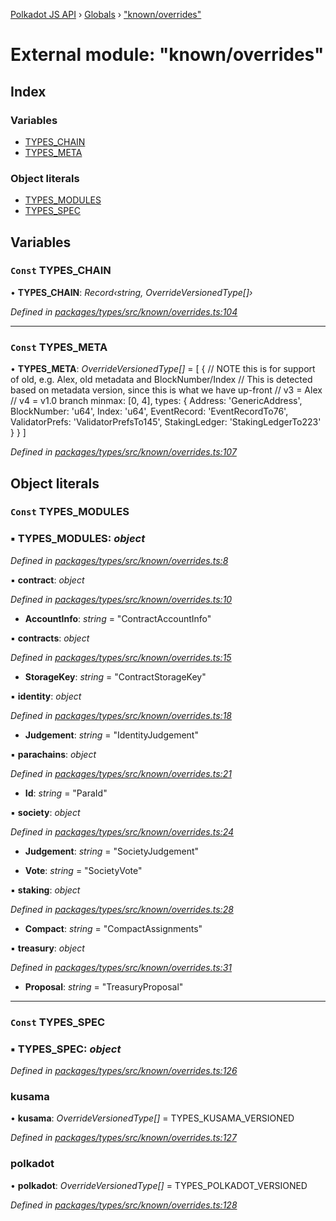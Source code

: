 [Polkadot JS API](../README.md) › [Globals](../globals.md) › ["known/overrides"](_known_overrides_.md)

# External module: "known/overrides"

## Index

### Variables

* [TYPES_CHAIN](_known_overrides_.md#const-types_chain)
* [TYPES_META](_known_overrides_.md#const-types_meta)

### Object literals

* [TYPES_MODULES](_known_overrides_.md#const-types_modules)
* [TYPES_SPEC](_known_overrides_.md#const-types_spec)

## Variables

### `Const` TYPES_CHAIN

• **TYPES_CHAIN**: *Record‹string, OverrideVersionedType[]›*

*Defined in [packages/types/src/known/overrides.ts:104](https://github.com/polkadot-js/api/blob/7316f68cd/packages/types/src/known/overrides.ts#L104)*

___

### `Const` TYPES_META

• **TYPES_META**: *OverrideVersionedType[]* = [
  {
    // NOTE this is for support of old, e.g. Alex, old metadata and BlockNumber/Index
    // This is detected based on metadata version, since this is what we have up-front
    //   v3 = Alex
    //   v4 = v1.0 branch
    minmax: [0, 4],
    types: {
      Address: 'GenericAddress',
      BlockNumber: 'u64',
      Index: 'u64',
      EventRecord: 'EventRecordTo76',
      ValidatorPrefs: 'ValidatorPrefsTo145',
      StakingLedger: 'StakingLedgerTo223'
    }
  }
]

*Defined in [packages/types/src/known/overrides.ts:107](https://github.com/polkadot-js/api/blob/7316f68cd/packages/types/src/known/overrides.ts#L107)*

## Object literals

### `Const` TYPES_MODULES

### ▪ **TYPES_MODULES**: *object*

*Defined in [packages/types/src/known/overrides.ts:8](https://github.com/polkadot-js/api/blob/7316f68cd/packages/types/src/known/overrides.ts#L8)*

▪ **contract**: *object*

*Defined in [packages/types/src/known/overrides.ts:10](https://github.com/polkadot-js/api/blob/7316f68cd/packages/types/src/known/overrides.ts#L10)*

* **AccountInfo**: *string* = "ContractAccountInfo"

▪ **contracts**: *object*

*Defined in [packages/types/src/known/overrides.ts:15](https://github.com/polkadot-js/api/blob/7316f68cd/packages/types/src/known/overrides.ts#L15)*

* **StorageKey**: *string* = "ContractStorageKey"

▪ **identity**: *object*

*Defined in [packages/types/src/known/overrides.ts:18](https://github.com/polkadot-js/api/blob/7316f68cd/packages/types/src/known/overrides.ts#L18)*

* **Judgement**: *string* = "IdentityJudgement"

▪ **parachains**: *object*

*Defined in [packages/types/src/known/overrides.ts:21](https://github.com/polkadot-js/api/blob/7316f68cd/packages/types/src/known/overrides.ts#L21)*

* **Id**: *string* = "ParaId"

▪ **society**: *object*

*Defined in [packages/types/src/known/overrides.ts:24](https://github.com/polkadot-js/api/blob/7316f68cd/packages/types/src/known/overrides.ts#L24)*

* **Judgement**: *string* = "SocietyJudgement"

* **Vote**: *string* = "SocietyVote"

▪ **staking**: *object*

*Defined in [packages/types/src/known/overrides.ts:28](https://github.com/polkadot-js/api/blob/7316f68cd/packages/types/src/known/overrides.ts#L28)*

* **Compact**: *string* = "CompactAssignments"

▪ **treasury**: *object*

*Defined in [packages/types/src/known/overrides.ts:31](https://github.com/polkadot-js/api/blob/7316f68cd/packages/types/src/known/overrides.ts#L31)*

* **Proposal**: *string* = "TreasuryProposal"

___

### `Const` TYPES_SPEC

### ▪ **TYPES_SPEC**: *object*

*Defined in [packages/types/src/known/overrides.ts:126](https://github.com/polkadot-js/api/blob/7316f68cd/packages/types/src/known/overrides.ts#L126)*

###  kusama

• **kusama**: *OverrideVersionedType[]* = TYPES_KUSAMA_VERSIONED

*Defined in [packages/types/src/known/overrides.ts:127](https://github.com/polkadot-js/api/blob/7316f68cd/packages/types/src/known/overrides.ts#L127)*

###  polkadot

• **polkadot**: *OverrideVersionedType[]* = TYPES_POLKADOT_VERSIONED

*Defined in [packages/types/src/known/overrides.ts:128](https://github.com/polkadot-js/api/blob/7316f68cd/packages/types/src/known/overrides.ts#L128)*
